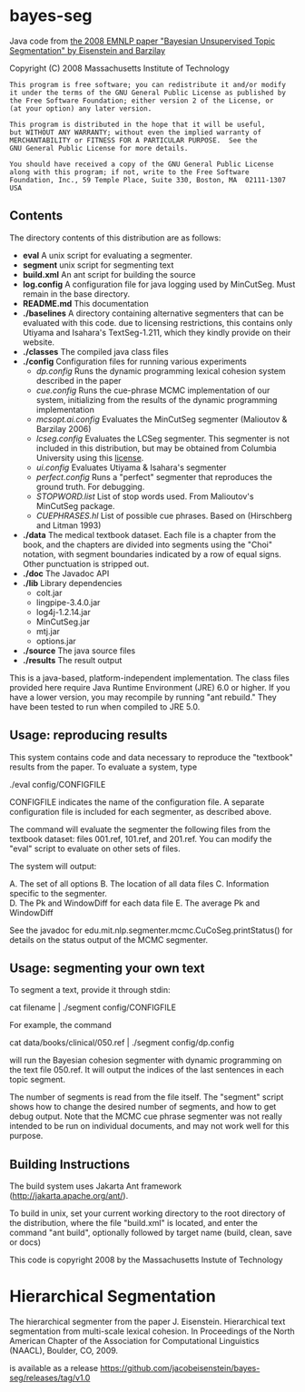 bayes-seg
=========

Java code from [the 2008 EMNLP paper "Bayesian Unsupervised Topic Segmentation" by Eisenstein and Barzilay](https://dl.acm.org/doi/10.5555/1613715.1613760)

Copyright (C) 2008 Massachusetts Institute of Technology
 
    This program is free software; you can redistribute it and/or modify
    it under the terms of the GNU General Public License as published by
    the Free Software Foundation; either version 2 of the License, or
    (at your option) any later version.
 
    This program is distributed in the hope that it will be useful,
    but WITHOUT ANY WARRANTY; without even the implied warranty of
    MERCHANTABILITY or FITNESS FOR A PARTICULAR PURPOSE.  See the
    GNU General Public License for more details.
 
    You should have received a copy of the GNU General Public License
    along with this program; if not, write to the Free Software
    Foundation, Inc., 59 Temple Place, Suite 330, Boston, MA  02111-1307  USA

Contents
----------

The directory contents of this distribution are as follows:

- **eval** A unix script for evaluating a segmenter.
- **segment** unix script for segmenting text
- **build.xml** An ant script for building the source
- **log.config** A configuration file for java logging used by MinCutSeg. Must remain in the base directory.
- **README.md** This documentation
- **./baselines** A directory containing alternative segmenters that can
  be evaluated with this code.  due to licensing restrictions,
  this contains only Utiyama and Isahara's TextSeg-1.211, which
  they kindly provide on their website.
- **./classes** The compiled java class files
- **./config** Configuration files for running various experiments
  + *dp.config* Runs the dynamic programming lexical cohesion system described in the paper
  + *cue.config* Runs the cue-phrase MCMC implementation of our system,
	initializing from the results of the dynamic programming                
	implementation
  + *mcsopt.ai.config* Evaluates the MinCutSeg segmenter (Malioutov & Barzilay 2006)
  + *lcseg.config* Evaluates the LCSeg segmenter.  This segmenter is not included
	  in this distribution, but may be obtained from Columbia University using
	  this [license](http://www1.cs.columbia.edu/nlp/licenses/LCSegLicenseDownload.html).
  + *ui.config* Evaluates Utiyama & Isahara's segmenter
  + *perfect.config* Runs a "perfect" segmenter that reproduces the ground truth.  For debugging.
  + *STOPWORD.list* List of stop words used.  From Malioutov's MinCutSeg package.
  + *CUEPHRASES.hl* List of possible cue phrases.  Based on (Hirschberg and Litman 1993)
- **./data** The medical textbook dataset.  Each file is a chapter from the book,
  and the chapters are divided into segments using the "Choi" 
  notation, with segment boundaries indicated by a row of equal signs.
  Other punctuation is stripped out.
- **./doc** The Javadoc API
- **./lib** Library dependencies
  + colt.jar
  + lingpipe-3.4.0.jar
  + log4j-1.2.14.jar
  + MinCutSeg.jar
  + mtj.jar
  + options.jar
- **./source** The java source files
- **./results** The result output

This is a java-based, platform-independent implementation.  The class files
provided here require Java Runtime Environment (JRE) 6.0 or higher.  If you
have a lower version, you may recompile by running "ant rebuild."  They have
been tested to run when compiled to JRE 5.0.

Usage: reproducing results
----------

This system contains code and data necessary to reproduce the "textbook"
results from the paper.  To evaluate a system, type

./eval config/CONFIGFILE

CONFIGFILE indicates the name of the configuration file.  A separate configuration
file is included for each segmenter, as described above.

The command will evaluate the segmenter the following files from the textbook
dataset: files 001.ref, 101.ref, and 201.ref.  You can modify the "eval"
script to evaluate on other sets of files.

The system will output: 

A. The set of all options
B. The location of all data files
C. Information specific to the segmenter.  
D. The Pk and WindowDiff for each data file
E. The average Pk and WindowDiff
 
See the javadoc for edu.mit.nlp.segmenter.mcmc.CuCoSeg.printStatus() 
for details on the status output of the MCMC segmenter.

Usage: segmenting your own text
-----------

To segment a text, provide it through stdin:

cat filename | ./segment config/CONFIGFILE

For example, the command

cat data/books/clinical/050.ref | ./segment config/dp.config

will run the Bayesian cohesion segmenter with dynamic programming on
the text file 050.ref.  It will output the indices of the last sentences
in each topic segment.

The number of segments is read from the file itself.  The "segment" script
shows how to change the desired number of segments, and how to get debug
output.  Note that the MCMC cue phrase segmenter was not really intended to
be run on individual documents, and may not work well for this purpose.

Building Instructions
------------

The build system uses Jakarta Ant framework (http://jakarta.apache.org/ant/).

To build in unix, set your current working directory to the root directory of
the distribution, where the file "build.xml" is located, and enter the
command "ant build", optionally followed by target name (build, clean, save or docs)

This code is copyright 2008 by the Massachusetts Instute of Technology

Hierarchical Segmentation
=====================

The hierarchical segmenter from the paper 
J. Eisenstein. Hierarchical text segmentation from multi-scale lexical cohesion. In Proceedings of the North American Chapter of the Association for Computational Linguistics (NAACL), Boulder, CO, 2009. 

is available as a release
https://github.com/jacobeisenstein/bayes-seg/releases/tag/v1.0
